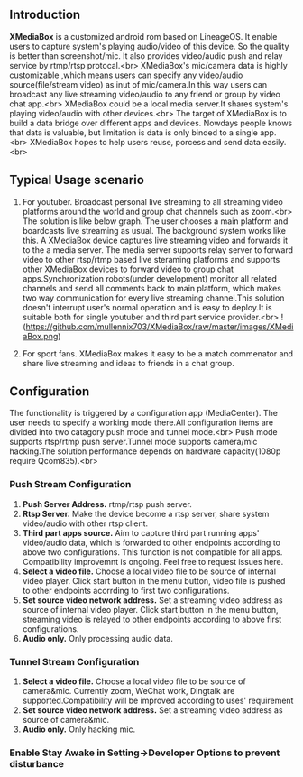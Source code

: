 Introduction
------------
**XMediaBox** is a customized android rom based on LineageOS. It enable users to capture system's playing audio/video of this device. So the quality is better than screenshot/mic. It also provides video/audio push and relay service by rtmp/rtsp protocal.\<br>
XMediaBox's mic/camera data is highly customizable ,which means users can  specify any video/audio source(file/stream video) as inut of mic/camera.In this way users can broadcast any live streaming video/audio to any friend or group by video chat app.\<br>
XMediaBox could be a local media server.It shares system's playing video/audio with other devices.\<br>
The target of XMediaBox is to build a data bridge over different apps and devices. Nowdays people knows that data is valuable, but limitation is data is only binded to a single app.\<br>
XMediaBox hopes to help users reuse, porcess and send data easily.\<br> 



Typical Usage scenario
-----------
1. For youtuber. Broadcast personal live streaming to all streaming video platforms around the world and group chat channels such as zoom.\<br>
The solution is like below graph. The user chooses a main platform and boardcasts live streaming as usual. The background system works like this. A XMediaBox device captures live streaming video and forwards it to the a media server. The media server supports relay server to forward video to other rtsp/rtmp based live steraming platforms and supports other XMediaBox devices to forward video to group chat apps.Synchronization robots(under development)  monitor all related channels and send all comments back to main platform, which makes two way communication for every live streaming channel.This solution doesn't interrupt user's normal operation and is easy to deploy.It is suitable both for single youtuber and third part service provider.\<br>
!(https://github.com/mullennix703/XMediaBox/raw/master/images/XMediaBox.png)

2. For sport fans. XMediaBox makes it easy to be a match commenator and share live streaming and ideas to friends in a chat group. 



Configuration 
-------
The functionality is triggered by a configuration app (MediaCenter). The user needs to specify a working mode there.All configuration items are divided into two catagory push mode and tunnel mode.\<br>
Push mode supports rtsp/rtmp push server.Tunnel mode supports camera/mic hacking.The solution performance depends on hardware capacity(1080p require Qcom835).\<br>
### Push Stream Configuration
1. **Push Server Address.** rtmp/rtsp push server.
2. **Rtsp Server.** Make the device become a rtsp server, share system video/audio with other rtsp client.
3. **Third part apps source.** Aim to capture third part running apps' video/audio data, which is forwarded to other endpoints according to above two configurations. This function is not compatible for all apps. Compatibility improvemnt is ongoing. Feel free to request issues here.
4. **Select a video file.** Choose a local video file to be source of internal video player. Click start button in the menu button, video file is pushed to other endpoints acorrding to first two configurations.
5. **Set source video network address.** Set a streaming video address as source of internal video player. Click start button in the menu button, streaming video is relayed to other endpoints according to above first configurations.
6. **Audio only.** Only processing audio data.

### Tunnel Stream Configuration
1. **Select a video file.** Choose a local video file to be source of camera&mic. Currently zoom, WeChat work, Dingtalk are supported.Compatibility will be improved according to uses' requirement
5. **Set source video network address.** Set a streaming video address as source of camera&mic. 
6. **Audio only.** Only hacking mic.

### Enable Stay Awake in Setting->Developer Options to prevent disturbance


